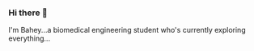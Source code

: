 ### Hi there 👋
I'm Bahey...a biomedical engineering student who's currently exploring everything...
